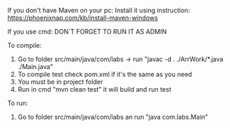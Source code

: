 If you don't have Maven on your pc:
Install it using instruction: https://phoenixnap.com/kb/install-maven-windows

If you use cmd: DON`T FORGET TO RUN IT AS ADMIN

To compile:
1. Go to folder src/main/java/com/labs -> run "javac -d . ./ArrWork/*.java ./Main.java"
2. To compile test check pom.xml if it's the same as you need
3. You must be in project folder
4. Run in cmd "mvn clean test" it will build and run test


To run:
1. Go to folder src/main/java/com/labs an run "java com.labs.Main"